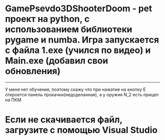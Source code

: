 # GamePsevdo3DShooterDoom - pet проект на python, c использованием библиотеки pygame и numba. Игра запускается с файла 1.exe (учился по видео) и Main.exe (добавил свои обновления)
---
У меня нет обучения, поэтому скажу что при нажатие на кнопку E откроется панель прокачки(недоделанная), a у оружия N_2 есть прицел на ПКМ
# Если не скачивается файл, загрузите с помощью Visual Studio
